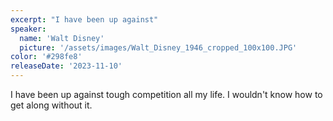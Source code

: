 ```yaml
---
excerpt: "I have been up against"
speaker:
  name: 'Walt Disney'
  picture: '/assets/images/Walt_Disney_1946_cropped_100x100.JPG'
color: '#298fe8'
releaseDate: '2023-11-10'
---
```

I have been up against tough competition all my life. I wouldn't know how to get along without it.